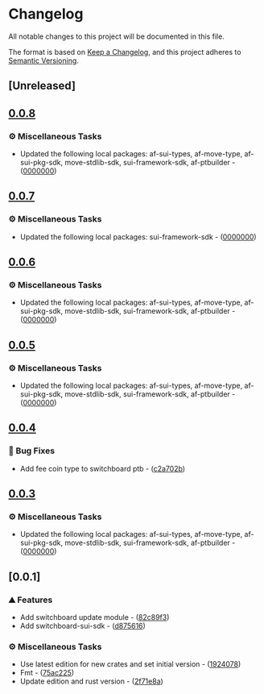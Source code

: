 # Changelog

All notable changes to this project will be documented in this file.

The format is based on [Keep a Changelog](https://keepachangelog.com/en/1.0.0/),
and this project adheres to [Semantic Versioning](https://semver.org/spec/v2.0.0.html).

## [Unreleased]

## [0.0.8](https://github.com/AftermathFinance/aftermath-sdk-rust/compare/switchboard-sui-sdk-v0.0.7...switchboard-sui-sdk-v0.0.8)

### ⚙️ Miscellaneous Tasks

- Updated the following local packages: af-sui-types, af-move-type, af-sui-pkg-sdk, move-stdlib-sdk, sui-framework-sdk, af-ptbuilder - ([0000000](https://github.com/AftermathFinance/aftermath-sdk-rust/commit/0000000))


## [0.0.7](https://github.com/AftermathFinance/aftermath-sdk-rust/compare/switchboard-sui-sdk-v0.0.6...switchboard-sui-sdk-v0.0.7)

### ⚙️ Miscellaneous Tasks

- Updated the following local packages: sui-framework-sdk - ([0000000](https://github.com/AftermathFinance/aftermath-sdk-rust/commit/0000000))


## [0.0.6](https://github.com/AftermathFinance/aftermath-sdk-rust/compare/switchboard-sui-sdk-v0.0.5...switchboard-sui-sdk-v0.0.6)

### ⚙️ Miscellaneous Tasks

- Updated the following local packages: af-sui-types, af-move-type, af-sui-pkg-sdk, move-stdlib-sdk, sui-framework-sdk, af-ptbuilder - ([0000000](https://github.com/AftermathFinance/aftermath-sdk-rust/commit/0000000))


## [0.0.5](https://github.com/AftermathFinance/aftermath-sdk-rust/compare/switchboard-sui-sdk-v0.0.4...switchboard-sui-sdk-v0.0.5)

### ⚙️ Miscellaneous Tasks

- Updated the following local packages: af-sui-types, af-move-type, af-sui-pkg-sdk, move-stdlib-sdk, sui-framework-sdk, af-ptbuilder - ([0000000](https://github.com/AftermathFinance/aftermath-sdk-rust/commit/0000000))


## [0.0.4](https://github.com/AftermathFinance/aftermath-sdk-rust/compare/switchboard-sui-sdk-v0.0.3...switchboard-sui-sdk-v0.0.4)

### 🐛 Bug Fixes

- Add fee coin type to switchboard ptb - ([c2a702b](https://github.com/AftermathFinance/aftermath-sdk-rust/commit/c2a702b9112f90fdd34491792e3900d4cb94cf18))


## [0.0.3](https://github.com/AftermathFinance/aftermath-sdk-rust/compare/switchboard-sui-sdk-v0.0.2...switchboard-sui-sdk-v0.0.3)

### ⚙️ Miscellaneous Tasks

- Updated the following local packages: af-sui-types, af-move-type, af-sui-pkg-sdk, move-stdlib-sdk, sui-framework-sdk, af-ptbuilder - ([0000000](https://github.com/AftermathFinance/aftermath-sdk-rust/commit/0000000))


## [0.0.1]

### ⛰️ Features

- Add switchboard update module - ([82c89f3](https://github.com/AftermathFinance/aftermath-sdk-rust/commit/82c89f3d934aaaf26b67ca2f4276f092a1afcd5d))
- Add switchboard-sui-sdk - ([d875616](https://github.com/AftermathFinance/aftermath-sdk-rust/commit/d8756164d0a9fdcde1d0ad99a054d601696256e6))

### ⚙️ Miscellaneous Tasks

- Use latest edition for new crates and set initial version - ([1924078](https://github.com/AftermathFinance/aftermath-sdk-rust/commit/19240780df2de50f424326897c506bd2f13f1213))
- Fmt - ([75ac225](https://github.com/AftermathFinance/aftermath-sdk-rust/commit/75ac22544f404afbce794df00ab45023b7b989bc))
- Update edition and rust version - ([2f71e8a](https://github.com/AftermathFinance/aftermath-sdk-rust/commit/2f71e8ae6385c550ef702d1bbf0093dc7af5c7bb))

